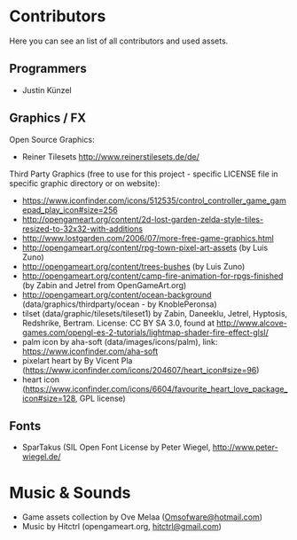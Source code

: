 ﻿# Contributors

Here you can see an list of all contributors and used assets.

## Programmers
  - Justin Künzel

## Graphics / FX

Open Source Graphics:
  - Reiner Tilesets http://www.reinerstilesets.de/de/

Third Party Graphics (free to use for this project - specific LICENSE file in specific graphic directory or on website):
  - https://www.iconfinder.com/icons/512535/control_controller_game_gamepad_play_icon#size=256
  - http://opengameart.org/content/2d-lost-garden-zelda-style-tiles-resized-to-32x32-with-additions
  - http://www.lostgarden.com/2006/07/more-free-game-graphics.html
  - http://opengameart.org/content/rpg-town-pixel-art-assets (by Luis Zuno)
  - http://opengameart.org/content/trees-bushes (by Luis Zuno)
  - http://opengameart.org/content/camp-fire-animation-for-rpgs-finished (by Zabin and Jetrel from OpenGameArt.org)
  - http://opengameart.org/content/ocean-background (data/graphics/thirdparty/ocean - by KnoblePeronsa)
  - tilset (data/graphic/tilesets/tileset1) by Zabin, Daneeklu, Jetrel, Hyptosis, Redshrike, Bertram. License: CC BY SA 3.0, found at http://www.alcove-games.com/opengl-es-2-tutorials/lightmap-shader-fire-effect-glsl/
  - palm icon by aha-soft (data/images/icons/palm), link: https://www.iconfinder.com/aha-soft
  - pixelart heart by By Vicent Pla (https://www.iconfinder.com/icons/204607/heart_icon#size=96)
  - heart icon (https://www.iconfinder.com/icons/6604/favourite_heart_love_package_icon#size=128, GPL license)

## Fonts
  - SparTakus (SIL Open Font License by Peter Wiegel, http://www.peter-wiegel.de/

# Music & Sounds
  - Game assets collection by Ove Melaa (Omsofware@hotmail.com)
  - Music by Hitctrl (opengameart.org, hitctrl@gmail.com)